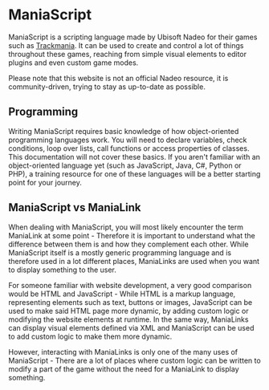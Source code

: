 # ManiaScript
ManiaScript is a scripting language made by Ubisoft Nadeo for their games such as [Trackmania](https://www.trackmania.com). It can be used to create and control a lot of things throughout these games, reaching from simple visual elements to editor plugins and even custom game modes.

Please note that this website is not an official Nadeo resource, it is community-driven, trying to stay as up-to-date as possible.

## Programming
Writing ManiaScript requires basic knowledge of how object-oriented programming languages work. You will need to declare variables, check conditions, loop over lists, call functions or access properties of classes. This documentation will not cover these basics. If you aren't familiar with an object-oriented language yet (such as JavaScript, Java, C#, Python or PHP), a training resource for one of these languages will be a better starting point for your journey.

## ManiaScript vs ManiaLink
When dealing with ManiaScript, you will most likely encounter the term ManiaLink at some point - Therefore it is important to understand what the difference between them is and how they complement each other. While ManiaScript itself is a mostly generic programming language and is therefore used in a lot different places, ManiaLinks are used when you want to display something to the user.

For someone familiar with website development, a very good comparison would be HTML and JavaScript - While HTML is a markup language, representing elements such as text, buttons or images, JavaScript can be used to make said HTML page more dynamic, by adding custom logic or modifying the website elements at runtime. In the same way, ManiaLinks can display visual elements defined via XML and ManiaScript can be used to add custom logic to make them more dynamic.

However, interacting with ManiaLinks is only one of the many uses of ManiaScript - There are a lot of places where custom logic can be written to modify a part of the game without the need for a ManiaLink to display something.
